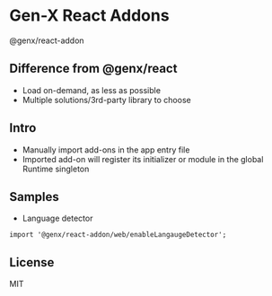 # Gen-X React Addons

@genx/react-addon

## Difference from @genx/react

-   Load on-demand, as less as possible
-   Multiple solutions/3rd-party library to choose

## Intro

-   Manually import add-ons in the app entry file
-   Imported add-on will register its initializer or module in the global Runtime singleton

## Samples

-   Language detector

```
import '@genx/react-addon/web/enableLangaugeDetector';
```

## License

MIT
